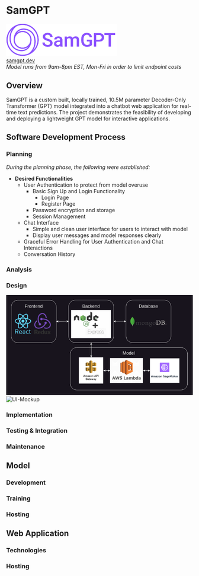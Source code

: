# SamGPT

<a href="https://www.samgpt.dev"><img src="./frontend/src/assets/logo.png" alt="logo" width="300"/></a><br/>
[samgpt.dev](https://www.samgpt.dev)  
*Model runs from 9am-8pm EST, Mon-Fri in order to limit endpoint costs*

## Overview 
SamGPT is a custom built, locally trained, 10.5M parameter Decoder-Only Transformer (GPT) model integrated into a chatbot web application for real-time text predictions. The project demonstrates the feasibility of developing and deploying a lightweight GPT model for interactive applications.

## Software Development Process
### Planning
*During the planning phase, the following were established:*
- **Desired Functionalities**
    - User Authentication to protect from model overuse
        - Basic Sign Up and Login Functionality
            - Login Page
            - Register Page
        - Password encryption and storage
        - Session Management
    - Chat Interface
        - Simple and clean user interface for users to interact with model
        - Display user messages and model responses clearly
    - Graceful Error Handling for User Authentication and Chat Interactions
    - Conversation History

### Analysis

### Design
![Architecture](./models/images/Architecture.png)
![UI-Mockup](./models/images/Hey%20there,%20I’m%20SamGPT..png)

### Implementation 

### Testing & Integration

### Maintenance

## Model
### Development
### Training
### Hosting

## Web Application
### Technologies
### Hosting